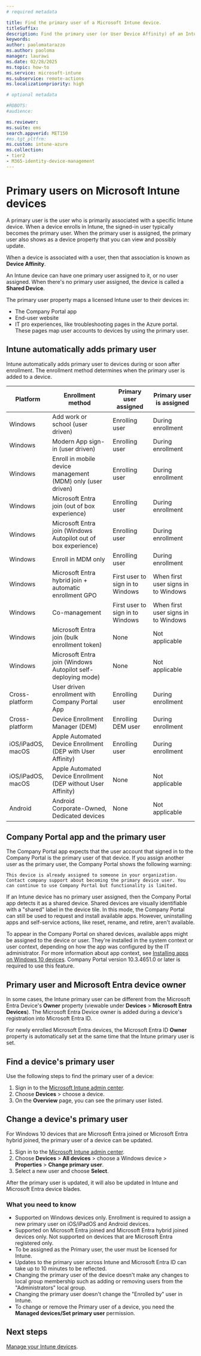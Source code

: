 ```yaml
---
# required metadata

title: Find the primary user of a Microsoft Intune device.
titleSuffix:
description: Find the primary user (or User Device Affinity) of an Intune device.
keywords:
author: paolomatarazzo
ms.author: paoloma
manager: laurawi
ms.date: 02/28/2025
ms.topic: how-to
ms.service: microsoft-intune
ms.subservice: remote-actions
ms.localizationpriority: high

# optional metadata

#ROBOTS:
#audience:

ms.reviewer:
ms.suite: ems
search.appverid: MET150
#ms.tgt_pltfrm:
ms.custom: intune-azure
ms.collection:
- tier2
- M365-identity-device-management
---
```


# Primary users on Microsoft Intune devices

A primary user is the user who is primarily associated with a specific Intune device. When a device enrolls in Intune, the signed-in user typically becomes the primary user. When the primary user is assigned, the primary user also shows as a device property that you can view and possibly update.

When a device is associated with a user, then that association is known as **Device Affinity**.

An Intune device can have one primary user assigned to it, or no user assigned. When there's no primary user assigned, the device is called a **Shared Device**.

The primary user property maps a licensed Intune user to their devices in:

- The Company Portal app
- End-user website
- IT pro experiences, like troubleshooting pages in the Azure portal. These pages map user accounts to devices by using the primary user.

## Intune automatically adds primary user

Intune automatically adds primary user to devices during or soon after enrollment. The enrollment method determines when the primary user is added to a device.

| Platform | Enrollment method | Primary user assigned | Primary user is assigned |
| ---- | ---- | ---- | ---- |
| Windows | Add work or school (user driven) | Enrolling user | During enrollment |
| Windows | Modern App sign-in (user driven) | Enrolling user | During enrollment |
| Windows | Enroll in mobile device management (MDM) only (user driven) | Enrolling user | During enrollment |
| Windows | Microsoft Entra join (out of box experience) | Enrolling user | During enrollment |
| Windows | Microsoft Entra join (Windows Autopilot out of box experience) | Enrolling user | During enrollment |
| Windows | Enroll in MDM only | Enrolling user | During enrollment |
| Windows | Microsoft Entra hybrid join + automatic enrollment GPO | First user to sign in to Windows | When first user signs in to Windows|
| Windows | Co-management | First user to sign in to Windows | When first user signs in to Windows |
| Windows | Microsoft Entra join (bulk enrollment token) | None | Not applicable |
| Windows | Microsoft Entra join (Windows Autopilot self-deploying mode) | None | Not applicable |
| Cross-platform | User driven enrollment with Company Portal App | Enrolling user | During enrollment |
| Cross-platform | Device Enrollment Manager (DEM) | Enrolling DEM user | During enrollment |
| iOS/iPadOS, macOS | Apple Automated Device Enrollment (DEP with User Affinity) | Enrolling user | During enrollment |
| iOS/iPadOS, macOS | Apple Automated Device Enrollment (DEP without User Affinity) | None | Not applicable |
| Android | Android Corporate-Owned, Dedicated devices | None | Not applicable |

## Company Portal app and the primary user

The Company Portal app expects that the user account that signed in to the Company Portal is the primary user of that device. If you assign another user as the primary user, the Company Portal shows the following warning:

`This device is already assigned to someone in your organization. Contact company support about becoming the primary device user. You can continue to use Company Portal but functionality is limited.`

If an Intune device has no primary user assigned, then the Company Portal app detects it as a shared device. Shared devices are visually identifiable with a "shared" label in the device tile. In this mode, the Company Portal can still be used to request and install available apps. However, uninstalling apps and self-service actions, like reset, rename, and retire, aren't available.

To appear in the Company Portal on shared devices, available apps might be assigned to the device or user. They're installed in the system context or user context, depending on how the app was configured by the IT administrator. For more information about app context, see [Installing apps on Windows 10 devices](../apps/apps-windows-10-app-deploy.md). Company Portal version 10.3.4651.0 or later is required to use this feature.

## Primary user and Microsoft Entra device owner

In some cases, the Intune primary user can be different from the Microsoft Entra Device's **Owner** property (viewable under **Devices** > **Microsoft Entra Devices**). The Microsoft Entra Device owner is added during a device's registration into Microsoft Entra ID.

For newly enrolled Microsoft Entra devices, the Microsoft Entra ID **Owner** property is automatically set at the same time that the Intune primary user is set.

## Find a device's primary user

Use the following steps to find the primary user of a device:

1. Sign in to the [Microsoft Intune admin center](https://go.microsoft.com/fwlink/?linkid=2109431).
2. Choose **Devices** > choose a device.
3. On the **Overview** page, you can see the primary user listed.

## Change a device's primary user

For Windows 10 devices that are Microsoft Entra joined or Microsoft Entra hybrid joined, the primary user of a device can be updated.

1. Sign in to the [Microsoft Intune admin center](https://go.microsoft.com/fwlink/?linkid=2109431).
2. Choose **Devices** > **All devices** > choose a Windows device > **Properties** > **Change primary user**.
3. Select a new user and choose **Select**.

After the primary user is updated, it will also be updated in Intune and Microsoft Entra device blades.

### What you need to know

- Supported on Windows devices only. Enrollment is required to assign a new primary user on iOS/iPadOS and Android devices.
- Supported on Microsoft Entra joined and Microsoft Entra hybrid joined devices only. Not supported on devices that are Microsoft Entra registered only.
- To be assigned as the Primary user, the user must be licensed for Intune.
- Updates to the primary user across Intune and Microsoft Entra ID can take up to 10 minutes to be reflected.
- Changing the primary user of the device doesn't make any changes to local group membership such as adding or removing users from the "Administrators" local group.
- Changing the primary user doesn't change the "Enrolled by" user in Intune.
- To change or remove the Primary user of a device, you need the **Managed devices/Set primary user** permission.

## Next steps

[Manage your Intune devices](device-inventory.md).
